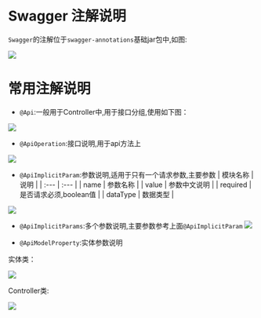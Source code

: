 # Swagger 注解说明


`Swagger`的注解位于`swagger-annotations`基础jar包中,如图:

![](https://xiaoymin.github.io/cloud-sdk-doc/assets/swagger-an1.jpg)



# 常用注解说明

* `@Api`:一般用于Controller中,用于接口分组,使用如下图：

 ![](https://xiaoymin.github.io/cloud-sdk-doc/assets/api.jpg)

* `@ApiOperation`:接口说明,用于api方法上

 ![](https://xiaoymin.github.io/cloud-sdk-doc/assets/apioper.jpg)

* `@ApiImplicitParam`:参数说明,适用于只有一个请求参数,主要参数
    | 模块名称 | 说明 |
| :--- | :--- |
| name | 参数名称  |
| value | 参数中文说明  |
| required | 是否请求必须,boolean值  |
| dataType | 数据类型  |

 ![](https://xiaoymin.github.io/cloud-sdk-doc/assets/apiparam.jpg)

* `@ApiImplicitParams`:多个参数说明,主要参数参考上面`@ApiImplicitParam`
 ![](https://xiaoymin.github.io/cloud-sdk-doc/assets/apiparams.jpg)

* `@ApiModelProperty`:实体参数说明

 实体类：

 ![](https://xiaoymin.github.io/cloud-sdk-doc/assets/apiprop.jpg)

 Controller类:

 ![](https://xiaoymin.github.io/cloud-sdk-doc/assets/apipropmodel.jpg)